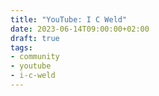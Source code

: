 ```yaml
---
title: "YouTube: I C Weld"
date: 2023-06-14T09:00:00+02:00
draft: true
tags:
- community
- youtube
- i-c-weld
---
```

